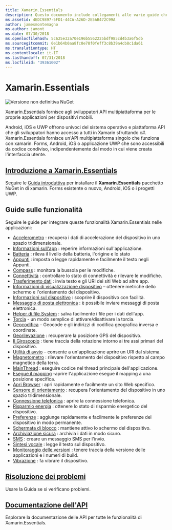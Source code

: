 ```yaml
---
title: Xamarin.Essentials
description: Questo documento include collegamenti alle varie guide che descrivono Xamarin.Essentials, che offre agli sviluppatori API multipiattaforma per le proprie applicazioni per dispositivi mobili.
ms.assetid: 4EDC9897-5FD1-44CA-A26D-2E5AB472C99A
author: jamesmontemagno
ms.author: jamont
ms.date: 07/30/2018
ms.openlocfilehash: 5c625e32a70e196b5562225bdf985cd4b3a6f5db
ms.sourcegitcommit: 0e1b64b0aa8fc0e78f0feff3c8b39a4cb8c1da61
ms.translationtype: HT
ms.contentlocale: it-IT
ms.lasthandoff: 07/31/2018
ms.locfileid: "39361002"
---
```

# <a name="xamarinessentials"></a>Xamarin.Essentials

![Versione non definitiva NuGet](~/media/shared/pre-release.png)

Xamarin.Essentials fornisce agli sviluppatori API multipiattaforma per le proprie applicazioni per dispositivi mobili.

Android, iOS e UWP offrono univoci del sistema operativo e piattaforma API che gli sviluppatori hanno accesso a tutti in Xamarin sfruttando c#. Xamarin.Essentials fornisce un'API multipiattaforma singolo che funziona con xamarin. Forms, Android, iOS o applicazione UWP che sono accessibili da codice condiviso, indipendentemente dal modo in cui viene creata l'interfaccia utente.

## <a name="get-started-with-xamarinessentialsget-startedmdcontextxamarinxamarin-forms"></a>[Introduzione a Xamarin.Essentials](get-started.md?context=xamarin/xamarin-forms)

Seguire le [Guida introduttiva](get-started.md) per installare il **Xamarin.Essentials** pacchetto NuGet in di xamarin. Forms esistente o nuovo, Android, iOS o i progetti UWP.

## <a name="feature-guides"></a>Guide sulle funzionalità

Seguire le guide per integrare queste funzionalità Xamarin.Essentials nelle applicazioni:

* [Accelerometro](accelerometer.md?context=xamarin/xamarin-forms) : recupera i dati di accelerazione del dispositivo in uno spazio tridimensionale.
* [Informazioni sull'app](app-information.md?context=xamarin/xamarin-forms) : reperire informazioni sull'applicazione.
* [Batteria](battery.md?context=xamarin/xamarin-forms) : rileva il livello della batteria, l'origine e lo stato
* [Appunti](clipboard.md?context=xamarin/xamarin-forms) : imposta o legge rapidamente e facilmente il testo negli Appunti.
* [Compass](compass.md?context=xamarin/xamarin-forms) : monitora la bussola per le modifiche.
* [Connettività](connectivity.md?context=xamarin/xamarin-forms) : controllare lo stato di connettività e rilevare le modifiche.
* [Trasferimento dati](data-transfer.md?context=xamarin/xamarin-forms) : invia testo e gli URI dei siti Web ad altre app.
* [Informazioni di visualizzazione dispositivo](device-display.md?context=xamarin/xamarin-forms) – ottenere metriche dello schermo e l'orientamento del dispositivo.
* [Informazioni sul dispositivo](device-information.md?context=xamarin/xamarin-forms) : scoprire il dispositivo con facilità.
* [Messaggio di posta elettronica](email.md?context=xamarin/xamarin-forms) : è possibile inviare messaggi di posta elettronica.
* [Helper di file System](file-system-helpers.md?context=xamarin/xamarin-forms) : salva facilmente i file per i dati dell'app.
* [Torcia](flashlight.md?context=xamarin/xamarin-forms) - un modo semplice di attivare/disattivare la torcia.
* [Geocodifica](geocoding.md?context=xamarin/xamarin-forms) – Geocode e gli indirizzi di codifica geografica inversa e coordinate.
* [Georilevazione](geolocation.md?context=xamarin/xamarin-forms) : recuperare la posizione GPS del dispositivo.
* [Il Giroscopio](gyroscope.md?context=xamarin/xamarin-forms) : tiene traccia della rotazione intorno ai tre assi primari del dispositivo.
* [Utilità di avvio](launcher.md?context=xamarin/xamarin-forms) – consente a un'applicazione aprire un URI dal sistema.
* [Magnetometro](magnetometer.md?context=xamarin/xamarin-forms) : rilevare l'orientamento del dispositivo rispetto al campo magnetico della terra.
* [MainThread](main-thread.md?content=xamarin/xamarin-forms) : eseguire codice nel thread principale dell'applicazione.
* [Esegue il mapping](maps.md?content=xamarin/xamarin-forms) -aprire l'applicazione esegue il mapping a una posizione specifica.
* [Apri Browser](open-browser.md?context=xamarin/xamarin-forms) : apri rapidamente e facilmente un sito Web specifico.
* [Sensore di orientamento](orientation-sensor.md?context=xamarin/xamarin-forms) : recupera l'orientamento del dispositivo in uno spazio tridimensionale.
* [Connessione telefonica](phone-dialer.md?context=xamarin/xamarin-forms) : aprire la connessione telefonica.
* [Risparmio energia](power.md?context=xamarin/xamarin-forms) : ottenere lo stato di risparmio energetico del dispositivo.
* [Preferenze](preferences.md?context=xamarin/xamarin-forms) : aggiunge rapidamente e facilmente le preferenze del dispositivo in modo permanente.
* [Schermata di blocco](screen-lock.md?context=xamarin/xamarin-forms) : mantiene attivo lo schermo del dispositivo.
* [Archiviazione sicura](secure-storage.md?context=xamarin/xamarin-forms) : archivia i dati in modo sicuro.
* [SMS](sms.md?context=xamarin/xamarin-forms) : creare un messaggio SMS per l'invio.
* [Sintesi vocale](text-to-speech.md?context=xamarin/xamarin-forms) : legge il testo sul dispositivo.
* [Monitoraggio delle versioni](version-tracking.md?context=xamarin/xamarin-forms) : tenere traccia della versione delle applicazioni e i numeri di build.
* [Vibrazione](vibrate.md?context=xamarin/xamarin-forms) : fa vibrare il dispositivo.

## <a name="troubleshootingtroubleshootingmdcontextxamarinxamarin-forms"></a>[Risoluzione dei problemi](troubleshooting.md?context=xamarin/xamarin-forms)

Usare la Guida se si verificano problemi.

## <a name="api-documentationxrefxamarinessentials"></a>[Documentazione dell'API](xref:Xamarin.Essentials)

Esplorare la documentazione delle API per tutte le funzionalità di Xamarin.Essentials.

